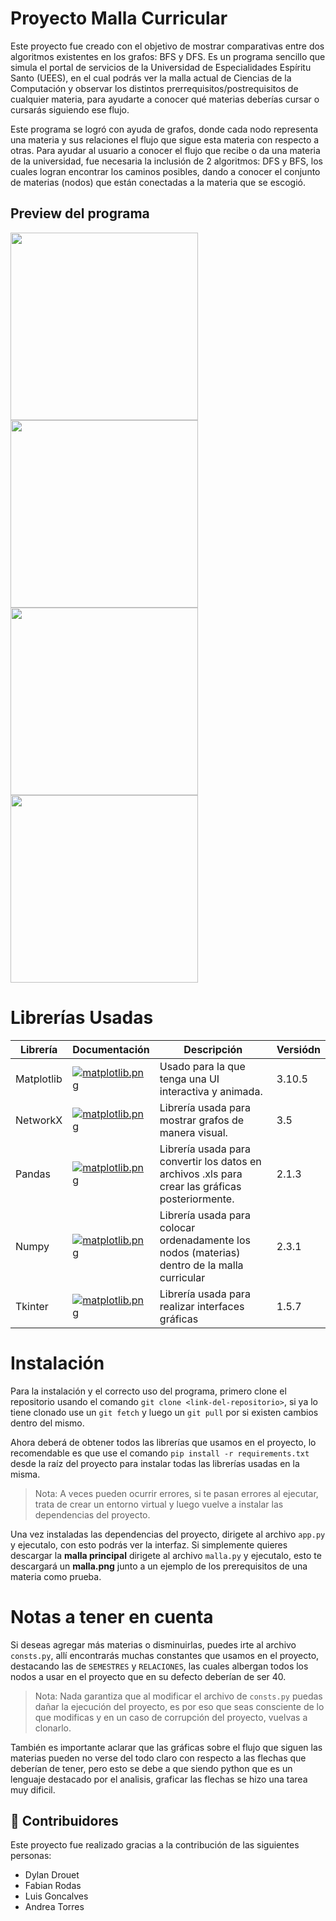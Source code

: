 # Proyecto Malla Curricular

Este proyecto fue creado con el objetivo de mostrar comparativas entre dos algoritmos existentes en los grafos: BFS y DFS. Es un programa sencillo que simula el portal de servicios de la Universidad de Especialidades Espíritu Santo (UEES), en el cual podrás ver la malla actual de Ciencias de la Computación y observar los distintos prerrequisitos/postrequisitos de cualquier materia, para ayudarte a conocer qué materias deberías cursar o cursarás siguiendo ese flujo.

Este programa se logró con ayuda de grafos, donde cada nodo representa una materia y sus relaciones el flujo que sigue esta materia con respecto a otras. Para ayudar al usuario a conocer el flujo que recibe o da una materia de la universidad, fue necesaria la inclusión de 2 algoritmos: DFS y BFS, los cuales logran encontrar los caminos posibles, dando a conocer el conjunto de materias (nodos) que están conectadas a la materia que se escogió.

## Preview del programa

<img src="https://i.imgur.com/DZRYUAp.png" height=300>
<img src="https://i.imgur.com/6tog9jg.png" height=300>
<img src="https://i.imgur.com/CTBRvVn.png" height=300>
<img src="https://i.imgur.com/q6kxe0h.png" height=300>

# Librerías Usadas

| Librería |Documentación|Descripción|Versiódn |
|----------|-------------|-----------|---------|
|Matplotlib|<a href="https://matplotlib.org/"> ![matplotlib.png](https://matplotlib.org/_static/logo_light.svg)</a> |Usado para la que tenga una UI interactiva y animada. | 3.10.5 
|NetworkX          |<a href="https://networkx.org/">  ![matplotlib.png](https://networkx.org/_static/networkx_logo.svg)</a> |Librería usada para mostrar grafos de manera visual. | 3.5
|Pandas          |<a href="https://networkx.org/">  ![matplotlib.png](https://upload.wikimedia.org/wikipedia/commons/thumb/e/ed/Pandas_logo.svg/800px-Pandas_logo.svg.png)</a> |Librería usada para convertir los datos en archivos .xls para crear las gráficas posteriormente. | 2.1.3
|Numpy          |<a href="https://networkx.org/">  ![matplotlib.png](https://upload.wikimedia.org/wikipedia/commons/thumb/3/31/NumPy_logo_2020.svg/1200px-NumPy_logo_2020.svg.png)</a> |Librería usada para colocar ordenadamente los nodos (materias) dentro de la malla curricular | 2.3.1 
|Tkinter          |<a href="https://networkx.org/">  ![matplotlib.png](https://ucarecdn.com/58fe6c9f-2b0f-455c-932a-cbcb7a72b224/-/resize/1050/)</a> |Librería usada para realizar interfaces gráficas | 1.5.7 

# Instalación

Para la instalación y el correcto uso del programa, primero clone el repositorio usando el comando `git clone <link-del-repositorio>`, si ya lo tiene clonado use un `git fetch` y luego un `git pull` por si existen cambios dentro del mismo.

Ahora deberá de obtener todos las librerías que usamos en el proyecto, lo recomendable es que use el comando `pip install -r requirements.txt` desde la raíz del proyecto para instalar todas las librerías usadas en la misma. 

> Nota: A veces pueden ocurrir errores, si te pasan errores al ejecutar, trata de crear un entorno virtual y luego vuelve a instalar las dependencias del proyecto.

Una vez instaladas las dependencias del proyecto, dirigete al archivo `app.py` y ejecutalo, con esto podrás ver la interfaz. Si simplemente quieres descargar la **malla principal** dirigete al archivo `malla.py` y ejecutalo, esto te descargará un **malla.png** junto a un ejemplo de los prerequisitos de una materia como prueba.

# Notas a tener en cuenta

Si deseas agregar más materias o disminuirlas, puedes irte al archivo `consts.py`, allí encontrarás muchas constantes que usamos en el proyecto, destacando las de `SEMESTRES` y `RELACIONES`, las cuales albergan todos los nodos a usar en el proyecto que en su defecto deberían de ser 40.

> Nota: Nada garantiza que al modificar el archivo de `consts.py` puedas dañar la ejecución del proyecto, es por eso que seas consciente de lo que modificas y en un caso de corrupción del proyecto, vuelvas a clonarlo.

También es importante aclarar que las gráficas sobre el flujo que siguen las materias pueden no verse del todo claro con respecto a las flechas que deberían de tener, pero esto se debe a que siendo python que es un lenguaje destacado por el analisis, graficar las flechas se hizo una tarea muy dificil.

## 👥 Contribuidores

Este proyecto fue realizado gracias a la contribución de las siguientes personas:

- Dylan Drouet
- Fabian Rodas
- Luis Goncalves 
- Andrea Torres
